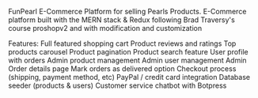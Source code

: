 FunPearl E-Commerce Platform for selling Pearls Products.
E-Commerce platform built with the MERN stack & Redux following Brad Traversy's course proshopv2 and with modification and customization

Features:
Full featured shopping cart
Product reviews and ratings
Top products carousel
Product pagination
Product search feature
User profile with orders
Admin product management
Admin user management
Admin Order details page
Mark orders as delivered option
Checkout process (shipping, payment method, etc)
PayPal / credit card integration
Database seeder (products & users)
Customer service chatbot with Botpress
